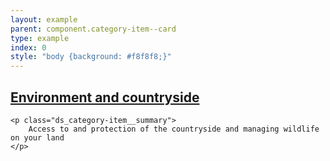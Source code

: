 ```yaml
---
layout: example
parent: component.category-item--card
type: example
index: 0
style: "body {background: #f8f8f8;}"
---
```


<article class="ds_category-item  ds_category-item--card">
    <h2 class="ds_category-item__title">
        <a data-navigation="category-item-1" href="#" class="ds_category-item__link">Environment and countryside</a>
    </h2>

    <p class="ds_category-item__summary">
        Access to and protection of the countryside and managing wildlife on your land
    </p>
</article>
